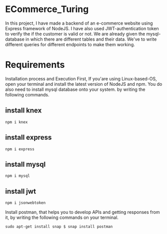 # ECommerce_Turing

In this project, I have made a backend of an e-commerce website using Express framework of NodeJS. I have also used JWT-authentication token to verify the if the customer is valid or not. We are already given the mysql-database in which there are different tables and their data. We've to write different queries for different endpoints to make them working.

# Requirements

Installation process and Execution First, If you'are using Linux-based-OS, open your terminal and install the latest version of NodeJS and npm. You do also need to install mysql database onto your system. by writing the following commands.

## install knex
 ```npm i knex```
 
 ## install express
 ```npm i express```
 
 ## install mysql
 ```npm i mysql```
 
 ## install jwt
 ```npm i jsonwebtoken```
 
 Install postman, that helps you to develop APIs and getting responses from it, by writing the following commands on your terminal.
 
 ```sudo apt-get install snap $ snap install postman```
 
